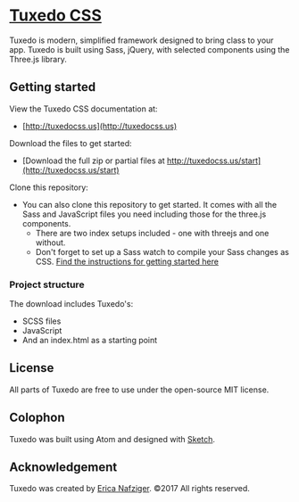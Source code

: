 # [Tuxedo CSS](https://github.com/ericanafziger/tuxedo-css)
Tuxedo is modern, simplified framework designed to bring class to your app. Tuxedo is built using Sass, jQuery, with selected components using the Three.js library.

## Getting started

View the Tuxedo CSS documentation at:
- [http://tuxedocss.us](http://tuxedocss.us)

Download the files to get started:
- [Download the full zip or partial files at http://tuxedocss.us/start](http://tuxedocss.us/start)

Clone this repository:
- You can also clone this repository to get started. It comes with all the Sass and JavaScript files you need including those for the three.js components.
  * There are two index setups included - one with threejs and one without.
  * Don't forget to set up a Sass watch to compile your Sass changes as CSS. [Find the instructions for getting started here](http://tuxedocss.us/start)

### Project structure

The download includes Tuxedo's:
* SCSS files
* JavaScript
* And an index.html as a starting point

## License

All parts of Tuxedo are free to use under the open-source MIT license.


## Colophon

Tuxedo was built using Atom and designed with [Sketch](http://bohemiancoding.com/sketch).


## Acknowledgement

Tuxedo was created by [Erica Nafziger](https://github.com/ericanafziger). ©2017 All rights reserved.
